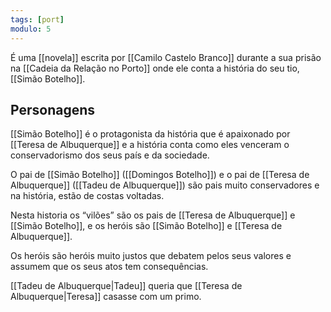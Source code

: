 ```yaml
---
tags: [port]
modulo: 5
---
```


É uma [[novela]] escrita por [[Camilo Castelo Branco]] durante a sua prisão na [[Cadeia da Relação no Porto]] onde ele conta a história do seu tio, [[Simão Botelho]].

## Personagens

[[Simão Botelho]] é o protagonista da história que é apaixonado por [[Teresa de Albuquerque]] e a história conta como eles venceram o conservadorismo dos seus país e da sociedade.

O pai de [[Simão Botelho]] ([[Domingos Botelho]]) e o pai de [[Teresa de Albuquerque]] ([[Tadeu de Albuquerque]]) são pais muito conservadores e na história, estão de costas voltadas.

Nesta historia os “vilões” são os pais de [[Teresa de Albuquerque]] e [[Simão Botelho]], e os heróis são [[Simão Botelho]] e [[Teresa de Albuquerque]].

Os heróis são heróis muito justos que debatem pelos seus valores e assumem que os seus atos tem consequências.

[[Tadeu de Albuquerque|Tadeu]] queria que [[Teresa de Albuquerque|Teresa]] casasse com um primo.

